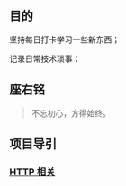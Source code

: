 ## 目的

坚持每日打卡学习一些新东西；

记录日常技术琐事；

## 座右铭

> 不忘初心，方得始终。

## 项目导引

### [HTTP 相关](https://github.com/Bylant/LearningPunch/tree/master/HTTP)

